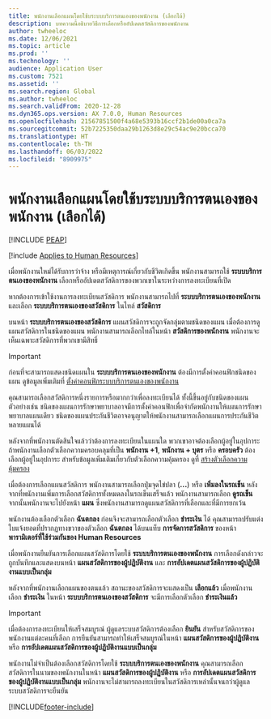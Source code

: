 ```yaml
---
title: พนักงานเลือกแผนโดยใช้บระบบบริการตนเองของพนักงาน (เลือกได้)
description: บทความนี้อธิบายวิธีการเลือกหรืออัปเดตสวัสดิการของพนักงาน
author: twheeloc
ms.date: 12/06/2021
ms.topic: article
ms.prod: ''
ms.technology: ''
audience: Application User
ms.custom: 7521
ms.assetid: ''
ms.search.region: Global
ms.author: twheeloc
ms.search.validFrom: 2020-12-28
ms.dyn365.ops.version: AX 7.0.0, Human Resources
ms.openlocfilehash: 21567851500f4a68e5393b16ccf2b1de00a0ca7a
ms.sourcegitcommit: 52b7225350daa29b1263d8e29c54ac9e20bcca70
ms.translationtype: HT
ms.contentlocale: th-TH
ms.lasthandoff: 06/03/2022
ms.locfileid: "8909975"
---
```

# <a name="employees-select-plans-by-using-employee-self-service-optional"></a>พนักงานเลือกแผนโดยใช้บระบบบริการตนเองของพนักงาน (เลือกได้)


[!INCLUDE [PEAP](../includes/peap-2.md)]

[!include [Applies to Human Resources](../includes/applies-to-hr.md)]

เมื่อพนักงานใหม่ได้รับการว่าจ้าง หรือมีเหตุการณ์เกี่ยวกับชีวิตเกิดขึ้น พนักงานสามารถใช้ **ระบบบริการตนเองของพนักงาน** เลือกหรืออัปเดตสวัสดิการของพวกเขาในระหว่างการลงทะเบียนที่เปิด

หากต้องการเข้าใช้งานการลงทะเบียนสวัสดิการ พนักงานสามารถไปที่ **ระบบบริการตนเองของพนักงาน** และเลือก **ระบบบริการตนเองของสวัสดิการ** ในไทล์ **สวัสดิการ**

บนหน้า **ระบบบริการตนเองของสวัสดิการ** แผนสวัสดิการจะถูกจัดกลุ่มตามชนิดของแผน เมื่อต้องการดูแผนสวัสดิการในชนิดของแผน พนักงานสามารถเลือกไทล์ในหน้า **สวัสดิการของพนักงาน** พนักงานจะเห็นเฉพาะสวัสดิการที่พวกเขามีสิทธิ์

> [!IMPORTANT]
> ก่อนที่จะสามารถแสดงชนิดแผนใน **ระบบบริการตนเองของพนักงาน** ต้องมีการตั้งค่าคอนฟิกชนิดของแผน ดูข้อมูลเพิ่มเติมที่ [ตั้งค่าคอนฟิกระบบบริการตนเองของพนักงาน](/dynamics365/human-resources/hr-benefits-setup-employee-self-service)

คุณสามารถเลือกสวัสดิการหนึ่งรายการหรือมากกว่าเพื่อลงทะเบียนได้ ทั้งนี้ขึ้นอยู่กับชนิดของแผน ตัวอย่างเช่น ชนิดของแผนการรักษาพยาบาลอาจมีการตั้งค่าคอนฟิกเพื่อจํากัดพนักงานให้แผนการรักษาพยาบาลแผนเดียว ชนิดของแผนประกันชีวิตอาจอนุญาตให้พนักงานสามารถเลือกแผนการประกันชีวิตหลายแผนได้

หลังจากที่พนักงานตัดสินใจแล้วว่าต้องการลงทะเบียนในแผนใด พวกเขาอาจต้องเลือกผู้อยู่ในอุปการะ ถ้าพนักงานเลือกตัวเลือกความครอบคลุมที่เป็น **พนักงาน +1**, **พนักงาน + บุตร** หรือ **ครอบครัว** ต้องเลือกผู้อยู่ในอุปการะ สำหรับข้อมูลเพิ่มเติมเกี่ยวกับตัวเลือกความคุ้มครอง ดูที่ [สร้างตัวเลือกความคุ้มครอง](/dynamics365/human-resources/hr-benefits-setup-coverage-options)

เมื่อต้องการเลือกแผนสวัสดิการ พนักงานสามารถเลือกปุ่มจุดไข่ปลา (**...**) หรือ **เพิ่มลงในรถเข็น** หลังจากที่พนักงานเพิ่มการเลือกสวัสดิการทั้งหมดลงในรถเข็นเสร็จแล้ว พนักงานสามารถเลือก **ดูรถเข็น** จากนั้นพนักงานจะไปยังหน้า **แผน** ซึ่งพนักงานสามารถดูแผนสวัสดิการที่เลือกและที่มีการยกเว้น

พนักงานต้องเลือกตัวเลือก **ฉันตกลง** ก่อนจึงจะสามารถเลือกตัวเลือก **ชำระเงิน** ได้ คุณสามารถปรับแต่งใบแจ้งยอดที่ปรากฏทางขวาของตัวเลือก **ฉันตกลง** ได้บนแท็บ **การจัดการสวัสดิการ** ของหน้า **พารามิเตอร์ที่ใช้ร่วมกันของ Human Resources**

เมื่อพนักงานยืนยันการเลือกแผนสวัสดิการโดยใช้ **ระบบบริการตนเองของพนักงาน** การเลือกดังกล่าวจะถูกบันทึกและแสดงบนหน้า **แผนสวัสดิการของผู้ปฏิบัติงาน** และ **การอัปเดตแผนสวัสดิการของผู้ปฏิบัติงานแบบเป็นกลุ่ม**

หลังจากที่พนักงานเลือกแผนของตนแล้ว สถานะของสวัสดิการจะแสดงเป็น **เลือกแล้ว** เมื่อพนักงานเลือก **ชำระเงิน** ในหน้า **ระบบบริการตนเองของสวัสดิการ** จะมีการเลือกตัวเลือก **ชำระเงินแล้ว**

> [!IMPORTANT]
> เมื่อต้องการลงทะเบียนให้เสร็จสมบูรณ์ ผู้ดูแลระบบสวัสดิการต้องเลือก **ยินยัน** สำหรับสวัสดิการของพนักงานแต่ละคนที่เลือก การยืนยันสามารถทำให้เสร็จสมบูรณ์ในหน้า **แผนสวัสดิการของผู้ปฏิบัติงาน** หรือ **การอัปเดตแผนสวัสดิการของผู้ปฏิบัติงานแบบเป็นกลุ่ม**
>

พนักงานไม่จำเป็นต้องเลือกสวัสดิการโดยใช้ **ระบบบริการตนเองของพนักงาน** คุณสามารถเลือกสวัสดิการในนามของพนักงานในหน้า **แผนสวัสดิการของผู้ปฏิบัติงาน** หรือ **การอัปเดตแผนสวัสดิการของผู้ปฏิบัติงานแบบเป็นกลุ่ม** พนักงานจะไม่สามารถลงทะเบียนในสวัสดิการเหล่านั้นจนกว่าผู้ดูแลระบบสวัสดิการจะยืนยัน

[!INCLUDE[footer-include](../includes/footer-banner.md)]
